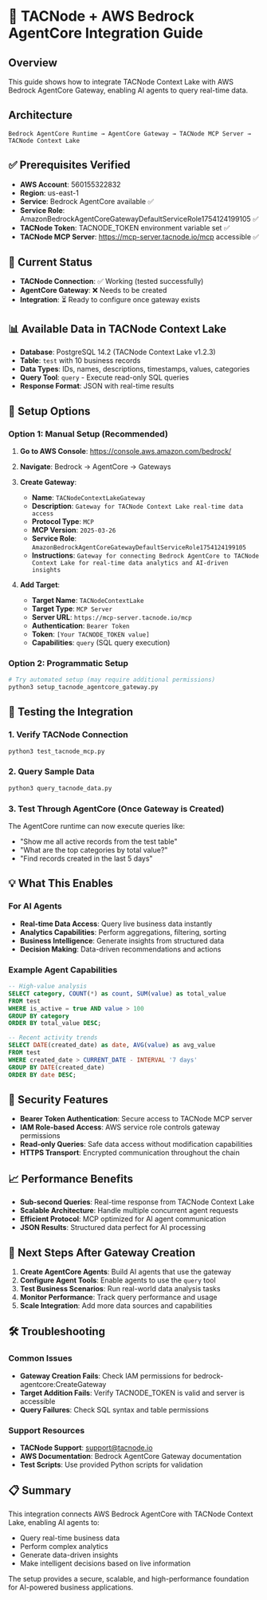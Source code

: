 # 🚀 TACNode + AWS Bedrock AgentCore Integration Guide

## Overview
This guide shows how to integrate TACNode Context Lake with AWS Bedrock AgentCore Gateway, enabling AI agents to query real-time data.

## Architecture
```
Bedrock AgentCore Runtime → AgentCore Gateway → TACNode MCP Server → TACNode Context Lake
```

## ✅ Prerequisites Verified
- **AWS Account**: 560155322832
- **Region**: us-east-1 
- **Service**: Bedrock AgentCore available ✅
- **Service Role**: AmazonBedrockAgentCoreGatewayDefaultServiceRole1754124199105 ✅
- **TACNode Token**: TACNODE_TOKEN environment variable set ✅
- **TACNode MCP Server**: https://mcp-server.tacnode.io/mcp accessible ✅

## 🎯 Current Status
- **TACNode Connection**: ✅ Working (tested successfully)
- **AgentCore Gateway**: ❌ Needs to be created
- **Integration**: ⏳ Ready to configure once gateway exists

## 📊 Available Data in TACNode Context Lake
- **Database**: PostgreSQL 14.2 (TACNode Context Lake v1.2.3)
- **Table**: `test` with 10 business records
- **Data Types**: IDs, names, descriptions, timestamps, values, categories
- **Query Tool**: `query` - Execute read-only SQL queries
- **Response Format**: JSON with real-time results

## 🔧 Setup Options

### Option 1: Manual Setup (Recommended)
1. **Go to AWS Console**: https://console.aws.amazon.com/bedrock/
2. **Navigate**: Bedrock → AgentCore → Gateways
3. **Create Gateway**:
   - **Name**: `TACNodeContextLakeGateway`
   - **Description**: `Gateway for TACNode Context Lake real-time data access`
   - **Protocol Type**: `MCP`
   - **MCP Version**: `2025-03-26`
   - **Service Role**: `AmazonBedrockAgentCoreGatewayDefaultServiceRole1754124199105`
   - **Instructions**: `Gateway for connecting Bedrock AgentCore to TACNode Context Lake for real-time data analytics and AI-driven insights`

4. **Add Target**:
   - **Target Name**: `TACNodeContextLake`
   - **Target Type**: `MCP Server`
   - **Server URL**: `https://mcp-server.tacnode.io/mcp`
   - **Authentication**: `Bearer Token`
   - **Token**: `[Your TACNODE_TOKEN value]`
   - **Capabilities**: `query` (SQL query execution)

### Option 2: Programmatic Setup
```bash
# Try automated setup (may require additional permissions)
python3 setup_tacnode_agentcore_gateway.py
```

## 🧪 Testing the Integration

### 1. Verify TACNode Connection
```bash
python3 test_tacnode_mcp.py
```

### 2. Query Sample Data
```bash
python3 query_tacnode_data.py
```

### 3. Test Through AgentCore (Once Gateway is Created)
The AgentCore runtime can now execute queries like:
- "Show me all active records from the test table"
- "What are the top categories by total value?"
- "Find records created in the last 5 days"

## 💡 What This Enables

### For AI Agents
- **Real-time Data Access**: Query live business data instantly
- **Analytics Capabilities**: Perform aggregations, filtering, sorting
- **Business Intelligence**: Generate insights from structured data
- **Decision Making**: Data-driven recommendations and actions

### Example Agent Capabilities
```sql
-- High-value analysis
SELECT category, COUNT(*) as count, SUM(value) as total_value 
FROM test 
WHERE is_active = true AND value > 100 
GROUP BY category 
ORDER BY total_value DESC;

-- Recent activity trends
SELECT DATE(created_date) as date, AVG(value) as avg_value 
FROM test 
WHERE created_date > CURRENT_DATE - INTERVAL '7 days' 
GROUP BY DATE(created_date) 
ORDER BY date DESC;
```

## 🔐 Security Features
- **Bearer Token Authentication**: Secure access to TACNode MCP server
- **IAM Role-based Access**: AWS service role controls gateway permissions
- **Read-only Queries**: Safe data access without modification capabilities
- **HTTPS Transport**: Encrypted communication throughout the chain

## 📈 Performance Benefits
- **Sub-second Queries**: Real-time response from TACNode Context Lake
- **Scalable Architecture**: Handle multiple concurrent agent requests
- **Efficient Protocol**: MCP optimized for AI agent communication
- **JSON Results**: Structured data perfect for AI processing

## 🚀 Next Steps After Gateway Creation

1. **Create AgentCore Agents**: Build AI agents that use the gateway
2. **Configure Agent Tools**: Enable agents to use the `query` tool
3. **Test Business Scenarios**: Run real-world data analysis tasks
4. **Monitor Performance**: Track query performance and usage
5. **Scale Integration**: Add more data sources and capabilities

## 🛠️ Troubleshooting

### Common Issues
- **Gateway Creation Fails**: Check IAM permissions for bedrock-agentcore:CreateGateway
- **Target Addition Fails**: Verify TACNODE_TOKEN is valid and server is accessible
- **Query Failures**: Check SQL syntax and table permissions

### Support Resources
- **TACNode Support**: support@tacnode.io
- **AWS Documentation**: Bedrock AgentCore Gateway documentation
- **Test Scripts**: Use provided Python scripts for validation

## 📋 Summary
This integration connects AWS Bedrock AgentCore with TACNode Context Lake, enabling AI agents to:
- Query real-time business data
- Perform complex analytics
- Generate data-driven insights
- Make intelligent decisions based on live information

The setup provides a secure, scalable, and high-performance foundation for AI-powered business applications.
